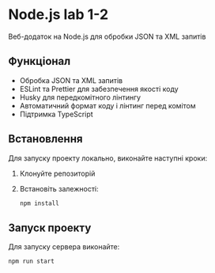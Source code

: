 # Node.js lab 1-2

Веб-додаток на Node.js для обробки JSON та XML запитів

## Функціонал

- Обробка JSON та XML запитів
- ESLint та Prettier для забезпечення якості коду
- Husky для передкомітного лінтингу
- Автоматичний формат коду і лінтинг перед комітом
- Підтримка TypeScript

## Встановлення

Для запуску проекту локально, виконайте наступні кроки:

1. Клонуйте репозиторій

2. Встановіть залежності:

   ```bash
   npm install
   ```

## Запуск проекту

Для запуску сервера виконайте:

```bash
npm run start
```
